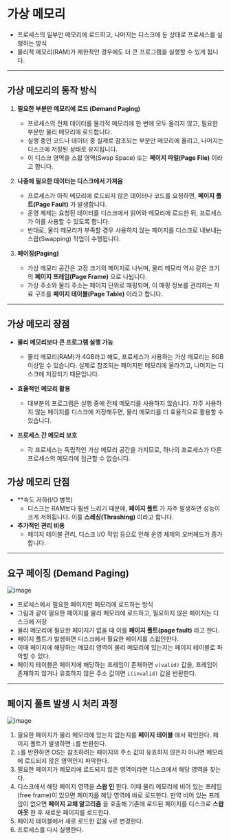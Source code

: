 # 가상 메모리
- 프로세스의 일부만 메모리에 로드하고, 나머지는 디스크에 둔 상태로 프로세스를 실행하는 방식
- 물리적 메모리(RAM)가 제한적인 경우에도 더 큰 프로그램을 실행할 수 있게 됩니다.

--- 

## 가상 메모리의 동작 방식
1. **필요한 부분만 메모리에 로드 (Demand Paging)**
    - 프로세스의 전체 데이터를 물리적 메모리에 한 번에 모두 올리지 않고, 필요한 부분만 물리 메모리에 로드합니다.
    - 실행 중인 코드나 데이터 중 실제로 참조되는 부분만 메모리에 올리고, 나머지는 디스크에 저장된 상태로 유지됩니다.
    - 이 디스크 영역을 스왑 영역(Swap Space) 또는 **페이지 파일(Page File)** 이라고 합니다.

2. **나중에 필요한 데이터는 디스크에서 가져옴**
    - 프로세스가 아직 메모리에 로드되지 않은 데이터나 코드를 요청하면, **페이지 폴트(Page Fault)** 가 발생합니다.
    - 운영 체제는 요청된 데이터를 디스크에서 읽어와 메모리에 로드한 뒤, 프로세스가 이를 사용할 수 있도록 합니다.
    - 반대로, 물리 메모리가 부족할 경우 사용하지 않는 페이지를 디스크로 내보내는 스왑(Swapping) 작업이 수행됩니다.

3. **페이징(Paging)**
    - 가상 메모리 공간은 고정 크기의 페이지로 나뉘며, 물리 메모리 역시 같은 크기의 **페이지 프레임(Page Frame)** 으로 나뉩니다.
    - 가상 주소와 물리 주소는 페이지 단위로 매핑되며, 이 매핑 정보를 관리하는 자료 구조를 **페이지 테이블(Page Table)** 이라고 합니다.

---

## 가상 메모리 장점
- **물리 메모리보다 큰 프로그램 실행 가능**
    - 물리 메모리(RAM)가 4GB라고 해도, 프로세스가 사용하는 가상 메모리는 8GB 이상일 수 있습니다. 실제로 참조되는 페이지만 메모리에 올라가고, 나머지는 디스크에 저장되기 때문입니다.

- **효율적인 메모리 활용**
    - 대부분의 프로그램은 실행 중에 전체 메모리를 사용하지 않습니다. 자주 사용하지 않는 페이지를 디스크에 저장해두면, 물리 메모리를 더 효율적으로 활용할 수 있습니다.

- **프로세스 간 메모리 보호**
    - 각 프로세스는 독립적인 가상 메모리 공간을 가지므로, 하나의 프로세스가 다른 프로세스의 메모리에 접근할 수 없습니다.

## 가상 메모리 단점
- **속도 저하(I/O 병목)
    - 디스크는 RAM보다 훨씬 느리기 때문에, **페이지 폴트** 가 자주 발생하면 성능이 크게 저하됩니다. 이를 **스레싱(Thrashing)** 이라고 합니다.
- **추가적인 관리 비용**
    - 페이지 테이블 관리, 디스크 I/O 작업 등으로 인해 운영 체제의 오버헤드가 증가합니다.

---

## 요구 페이징 (Demand Paging)
![image](https://github.com/user-attachments/assets/3c2fa755-84c7-4618-9478-e6ad52d8756e)
- 프로세스에서 필요한 페이지만 메모리에 로드하는 방식
- 그림과 같이 필요한 페이지를 물리 메모리에 로드하고, 필요하지 않은 페이지는 디스크에 저장
- 물리 메모리에 필요한 페이지가 없을 때 이를 **페이지 폴트(page fault)** 라고 한다.
- 페이지 폴트가 발생하면 디스크에서 필요한 페이지를 스왑인한다.
- 이때 페이지에 해당하는 메모리 영역이 물리 메모리에 있는지는 페이지 테이블로 파악할 수 있다.
- 페이지 테이블은 페이지에 해당하는 프레임이 존재하면 `v(valid)` 값을, 프레임이 존재하지 않거나 유효하지 않은 주소 값이면 `i(invalid)` 값을 반환한다.

---

## 페이지 폴트 발생 시 처리 과정
![image](https://github.com/user-attachments/assets/4afc7e6e-c370-4ff9-8846-214357647404)
1. 필요한 페이지가 물리 메모리에 있는지 없는지를 **페이지 테이블** 에서 확인한다. 페이지 폴트가 발생하면 `i`를 반환한다.
2. `i`를 반환하면 OS는 참조하려는 페이지의 주소 값이 유효하지 않은지 아니면 메모리에 로드되지 않은 영역인지 파악한다.
3. 필요한 페이지가 메모리에 로드되지 않은 영역이라면 디스크에서 해당 영역을 찾는다.
4. 디스크에서 해당 페이지 영역을 **스왑 인** 한다. 이때 물리 메모리에 비어 있는 프레임(free frame)이 있으면 페이지를 해당 영역에 바로 로드한다. 만약 비어 있는 프레임이 없으면 **페이지 교체 알고리즘** 을 호출해 기존에 로드된 페이지를 디스크로 **스왑 아웃** 한 후 새로운 페이지를 로드한다.
5. 페이지 테이블에서 새로 로드한 값을 v로 변경한다.
6. 프로세스를 다시 실행한다.